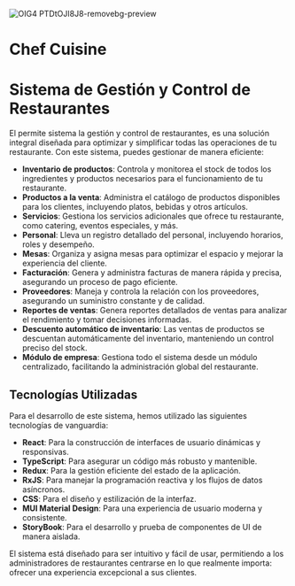   ![OIG4 PTDtOJI8J8-removebg-preview](https://github.com/user-attachments/assets/8b22dc21-3763-4eb4-a388-76d897a0d8c2)

# Chef Cuisine
# Sistema de Gestión y Control de Restaurantes

El permite sistema la gestión y control de restaurantes, es una solución integral diseñada para optimizar y simplificar todas las operaciones de tu restaurante. Con este sistema, puedes gestionar de manera eficiente:

- **Inventario de productos**: Controla y monitorea el stock de todos los ingredientes y productos necesarios para el funcionamiento de tu restaurante.
- **Productos a la venta**: Administra el catálogo de productos disponibles para los clientes, incluyendo platos, bebidas y otros artículos.
- **Servicios**: Gestiona los servicios adicionales que ofrece tu restaurante, como catering, eventos especiales, y más.
- **Personal**: Lleva un registro detallado del personal, incluyendo horarios, roles y desempeño.
- **Mesas**: Organiza y asigna mesas para optimizar el espacio y mejorar la experiencia del cliente.
- **Facturación**: Genera y administra facturas de manera rápida y precisa, asegurando un proceso de pago eficiente.
- **Proveedores**: Maneja y controla la relación con los proveedores, asegurando un suministro constante y de calidad.
- **Reportes de ventas**: Genera reportes detallados de ventas para analizar el rendimiento y tomar decisiones informadas.
- **Descuento automático de inventario**: Las ventas de productos se descuentan automáticamente del inventario, manteniendo un control preciso del stock.
- **Módulo de empresa**: Gestiona todo el sistema desde un módulo centralizado, facilitando la administración global del restaurante.

## Tecnologías Utilizadas

Para el desarrollo de este sistema, hemos utilizado las siguientes tecnologías de vanguardia:

- **React**: Para la construcción de interfaces de usuario dinámicas y responsivas.
- **TypeScript**: Para asegurar un código más robusto y mantenible.
- **Redux**: Para la gestión eficiente del estado de la aplicación.
- **RxJS**: Para manejar la programación reactiva y los flujos de datos asíncronos.
- **CSS**: Para el diseño y estilización de la interfaz.
- **MUI Material Design**: Para una experiencia de usuario moderna y consistente.
- **StoryBook**: Para el desarrollo y prueba de componentes de UI de manera aislada.

El sistema está diseñado para ser intuitivo y fácil de usar, permitiendo a los administradores de restaurantes centrarse en lo que realmente importa: ofrecer una experiencia excepcional a sus clientes.


